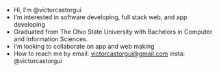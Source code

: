 - Hi, I’m @victorcastorgui
- I’m interested in software developing, full stack web, and app developing
- Graduated from The Ohio State University with Bachelors in Computer and Information Sciences.
- I’m looking to collaborate on app and web making
- How to reach me by email: victorcastorgui@gmail.com insta: @victorcastorgui
